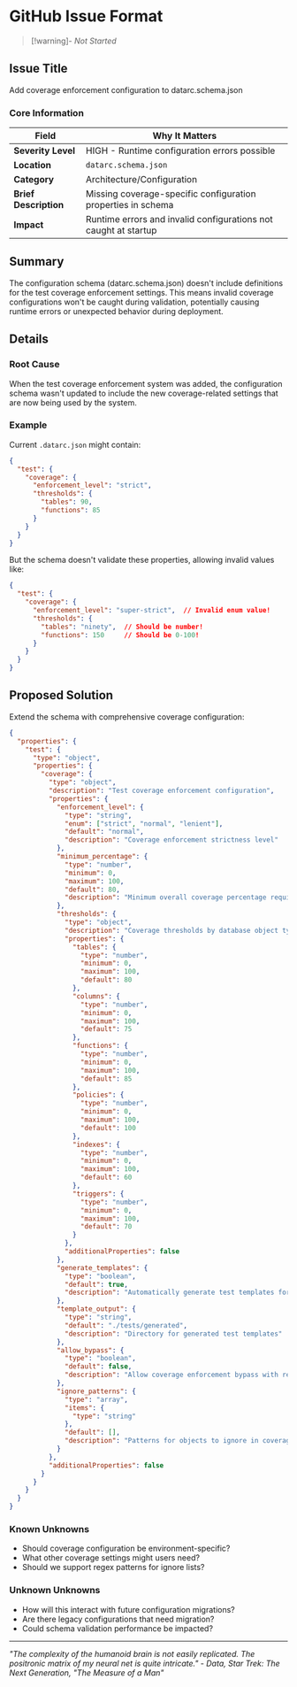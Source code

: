 # GitHub Issue Format

> [!warning]- _Not Started_

## Issue Title
Add coverage enforcement configuration to datarc.schema.json

### Core Information

| Field | Why It Matters |
|-------|---------------|
| **Severity Level** | HIGH - Runtime configuration errors possible |
| **Location** | `datarc.schema.json` |
| **Category** | Architecture/Configuration |
| **Brief Description** | Missing coverage-specific configuration properties in schema |
| **Impact** | Runtime errors and invalid configurations not caught at startup |

## Summary

The configuration schema (datarc.schema.json) doesn't include definitions for the test coverage enforcement settings. This means invalid coverage configurations won't be caught during validation, potentially causing runtime errors or unexpected behavior during deployment.

## Details

### Root Cause

When the test coverage enforcement system was added, the configuration schema wasn't updated to include the new coverage-related settings that are now being used by the system.

### Example

Current `.datarc.json` might contain:
```json
{
  "test": {
    "coverage": {
      "enforcement_level": "strict",
      "thresholds": {
        "tables": 90,
        "functions": 85
      }
    }
  }
}
```

But the schema doesn't validate these properties, allowing invalid values like:
```json
{
  "test": {
    "coverage": {
      "enforcement_level": "super-strict",  // Invalid enum value!
      "thresholds": {
        "tables": "ninety",  // Should be number!
        "functions": 150     // Should be 0-100!
      }
    }
  }
}
```

## Proposed Solution

Extend the schema with comprehensive coverage configuration:

```json
{
  "properties": {
    "test": {
      "type": "object",
      "properties": {
        "coverage": {
          "type": "object",
          "description": "Test coverage enforcement configuration",
          "properties": {
            "enforcement_level": {
              "type": "string",
              "enum": ["strict", "normal", "lenient"],
              "default": "normal",
              "description": "Coverage enforcement strictness level"
            },
            "minimum_percentage": {
              "type": "number",
              "minimum": 0,
              "maximum": 100,
              "default": 80,
              "description": "Minimum overall coverage percentage required"
            },
            "thresholds": {
              "type": "object",
              "description": "Coverage thresholds by database object type",
              "properties": {
                "tables": {
                  "type": "number",
                  "minimum": 0,
                  "maximum": 100,
                  "default": 80
                },
                "columns": {
                  "type": "number",
                  "minimum": 0,
                  "maximum": 100,
                  "default": 75
                },
                "functions": {
                  "type": "number",
                  "minimum": 0,
                  "maximum": 100,
                  "default": 85
                },
                "policies": {
                  "type": "number",
                  "minimum": 0,
                  "maximum": 100,
                  "default": 100
                },
                "indexes": {
                  "type": "number",
                  "minimum": 0,
                  "maximum": 100,
                  "default": 60
                },
                "triggers": {
                  "type": "number",
                  "minimum": 0,
                  "maximum": 100,
                  "default": 70
                }
              },
              "additionalProperties": false
            },
            "generate_templates": {
              "type": "boolean",
              "default": true,
              "description": "Automatically generate test templates for gaps"
            },
            "template_output": {
              "type": "string",
              "default": "./tests/generated",
              "description": "Directory for generated test templates"
            },
            "allow_bypass": {
              "type": "boolean",
              "default": false,
              "description": "Allow coverage enforcement bypass with reason"
            },
            "ignore_patterns": {
              "type": "array",
              "items": {
                "type": "string"
              },
              "default": [],
              "description": "Patterns for objects to ignore in coverage checks"
            }
          },
          "additionalProperties": false
        }
      }
    }
  }
}
```

### Known Unknowns

- Should coverage configuration be environment-specific?
- What other coverage settings might users need?
- Should we support regex patterns for ignore lists?

### Unknown Unknowns

- How will this interact with future configuration migrations?
- Are there legacy configurations that need migration?
- Could schema validation performance be impacted?

___

_"The complexity of the humanoid brain is not easily replicated. The positronic matrix of my neural net is quite intricate." - Data, Star Trek: The Next Generation, "The Measure of a Man"_